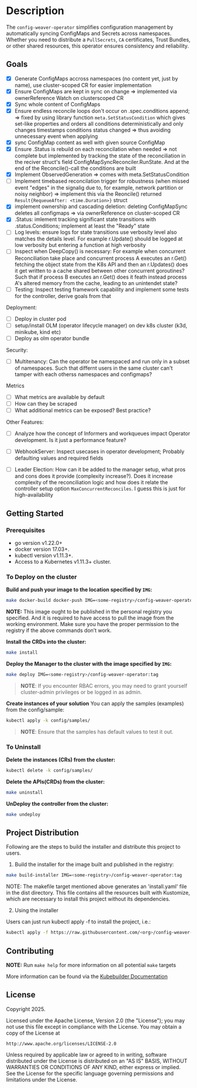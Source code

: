 # Description 
The `config-weaver-operator` simplifies configuration management by automatically syncing ConfigMaps and Secrets across namespaces. Whether you need to distribute a `PullSecrets`, `CA` certificates, Trust Bundles, or other shared resources, this operator ensures consistency and reliability.

## Goals
- [x] Generate ConfigMaps accross namespaces (no content yet, just by name), use cluster-scoped CR for easier implementation 
- [x] Ensure ConfigMaps are kept in sync on change => implemented via ownerReference Watch on clusterscoped CR
- [x] Sync whole content of ConfigMaps
- [x] Ensure endless reconcile loops don't occur on .spec.conditions append; => fixed by using library function `meta.SetStatusCondition` which gives set-like properties and orders all conditions deterministically and only changes timestamps conditions status changed => thus avoiding unnecessary event when applying 
- [x] sync ConfigMap content as well with given source ConfigMap
- [x] Ensure .Status is rebuild on each reconcilation when needed => not complete but implemented by tracking the state of the reconciliation in the reciver struct's field ConfigMapSyncReconciler.RunState. And at the end of the Reconcile()-call the conditions are built
- [x] Implement ObservedGeneration => comes with meta.SetStatusCondition
- [ ] Implement timebased reconcilation trigger for robustness (when missed event "edges" in the signalig due to, for example, network partition or noisy neighbor) => implement this via the Reoncile() returned `Result{RequeueAfter: <time.Duration>}` struct
- [x] implement ownership and cascading deletion: deleting ConfigMapSync deletes all configmaps => via ownerReference on cluster-scoped CR
- [x] .Status: imlement tracking significant state transitions with .status.Conditions; implement at least the "Ready" state
- [ ] Log levels: ensure logs for state transitions use verbosity level also matches the details level. For example r.Update() should be logged at low verbosity but entering a function at high verbosity
- [ ] Inspect when DeepCopy() is necessary: For example when concurrent Reconciliation take place and concurrent process A executes an r.Get() fetching the object state from the K8s API and then an r.Updates() does it get written to a cache shared between other concurrent goroutines? Such that if process B executes an r.Get() does it feath instead process A's altered memory from the cache, leading to an unintendet state?
- [ ] Testing: Inspect testing framework capability and implement some tests for the controller, derive goals from that

Deployment:
- [ ] Deploy in cluster pod
- [ ] setup/install OLM (operator lifecycle manager) on dev k8s cluster (k3d, minikube, kind etc)
- [ ] Deploy as olm operator bundle

Security:
- [ ] Multitenancy: Can the operator be namespaced and run only in a subset of namespaces. Such that differnt users in the same cluster can't tamper with each otherss namespaces and configmaps?


Metrics
- [ ] What metrics are available by default
- [ ] How can they be scraped
- [ ] What additional metrics can be exposed? Best practice?

Other Features:
- [ ] Analyze how the concept of Informers and workqueues impact Operator development. Is it just a performance feature?
- [ ] WebhookServer: Inspect usecases in operator development; Probably defaulting values and required fields
- [ ] Leader Election: How can it be added to the manager setup, what pros and cons does it provide (complexity increase?). Does it increase complexity of the reconciliation logic and how does it relate the controller setup option `MaxConcurrentReconciles`. I guess this is just for high-availability


## Getting Started

### Prerequisites
- go version v1.22.0+
- docker version 17.03+.
- kubectl version v1.11.3+.
- Access to a Kubernetes v1.11.3+ cluster.

### To Deploy on the cluster
**Build and push your image to the location specified by `IMG`:**

```sh
make docker-build docker-push IMG=<some-registry>/config-weaver-operator:tag
```

**NOTE:** This image ought to be published in the personal registry you specified.
And it is required to have access to pull the image from the working environment.
Make sure you have the proper permission to the registry if the above commands don’t work.

**Install the CRDs into the cluster:**

```sh
make install
```

**Deploy the Manager to the cluster with the image specified by `IMG`:**

```sh
make deploy IMG=<some-registry>/config-weaver-operator:tag
```

> **NOTE**: If you encounter RBAC errors, you may need to grant yourself cluster-admin
privileges or be logged in as admin.

**Create instances of your solution**
You can apply the samples (examples) from the config/sample:

```sh
kubectl apply -k config/samples/
```

>**NOTE**: Ensure that the samples has default values to test it out.

### To Uninstall
**Delete the instances (CRs) from the cluster:**

```sh
kubectl delete -k config/samples/
```

**Delete the APIs(CRDs) from the cluster:**

```sh
make uninstall
```

**UnDeploy the controller from the cluster:**

```sh
make undeploy
```

## Project Distribution

Following are the steps to build the installer and distribute this project to users.

1. Build the installer for the image built and published in the registry:

```sh
make build-installer IMG=<some-registry>/config-weaver-operator:tag
```

NOTE: The makefile target mentioned above generates an 'install.yaml'
file in the dist directory. This file contains all the resources built
with Kustomize, which are necessary to install this project without
its dependencies.

2. Using the installer

Users can just run kubectl apply -f <URL for YAML BUNDLE> to install the project, i.e.:

```sh
kubectl apply -f https://raw.githubusercontent.com/<org>/config-weaver-operator/<tag or branch>/dist/install.yaml
```

## Contributing
**NOTE:** Run `make help` for more information on all potential `make` targets

More information can be found via the [Kubebuilder Documentation](https://book.kubebuilder.io/introduction.html)

## License

Copyright 2025.

Licensed under the Apache License, Version 2.0 (the "License");
you may not use this file except in compliance with the License.
You may obtain a copy of the License at

    http://www.apache.org/licenses/LICENSE-2.0

Unless required by applicable law or agreed to in writing, software
distributed under the License is distributed on an "AS IS" BASIS,
WITHOUT WARRANTIES OR CONDITIONS OF ANY KIND, either express or implied.
See the License for the specific language governing permissions and
limitations under the License.


